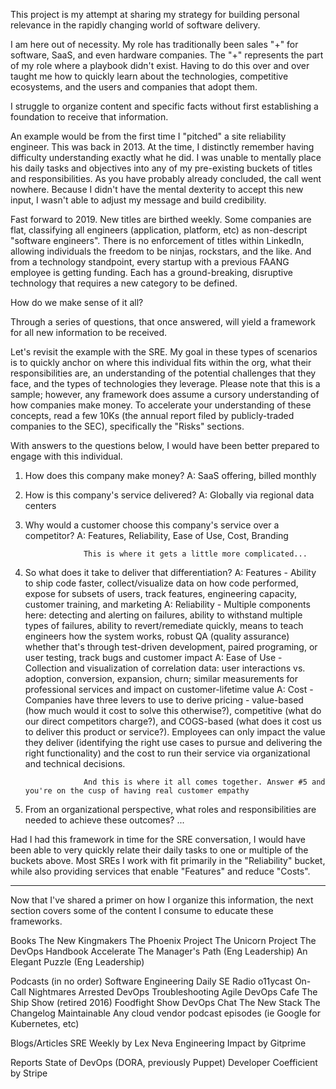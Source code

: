 This project is my attempt at sharing my strategy for building personal relevance in the rapidly changing world of software delivery. 

I am here out of necessity. My role has traditionally been sales "+" for software, SaaS, and even hardware companies. The "+" represents the part of my role where a playbook didn't exist. Having to do this over and over taught me how to quickly learn about the technologies, competitive ecosystems, and the users and companies that adopt them.

I struggle to organize content and specific facts without first establishing a foundation to receive that information. 

An example would be from the first time I "pitched" a site reliability engineer. This was back in 2013. At the time, I distinctly remember having difficulty understanding exactly what he did. I was unable to mentally place his daily tasks and objectives into any of my pre-existing buckets of titles and responsibilities. As you have probably already concluded, the call went nowhere. Because I didn't have the mental dexterity to accept this new input, I wasn't able to adjust my message and build credibility. 

Fast forward to 2019. New titles are birthed weekly. Some companies are flat, classifying all engineers (application, platform, etc) as non-descript "software engineers". There is no enforcement of titles within LinkedIn, allowing individuals the freedom to be ninjas, rockstars, and the like. And from a technology standpoint, every startup with a previous FAANG employee is getting funding. Each has a ground-breaking, disruptive technology that requires a new category to be defined.

How do we make sense of it all?

Through a series of questions, that once answered, will yield a framework for all new information to be received. 

Let's revisit the example with the SRE. My goal in these types of scenarios is to quickly anchor on where this individual fits within the org, what their responsibilities are, an understanding of the potential challenges that they face, and the types of technologies they leverage. Please note that this is a sample; however, any framework does assume a cursory understanding of how companies make money. To accelerate your understanding of these concepts, read a few 10Ks (the annual report filed by publicly-traded companies to the SEC), specifically the "Risks" sections.

With answers to the questions below, I would have been better prepared to engage with this individual. 

1. How does this company make money?
A: SaaS offering, billed monthly

2. How is this company's service delivered?
A: Globally via regional data centers

3. Why would a customer choose this company's service over a competitor?
A: Features, Reliability, Ease of Use, Cost, Branding

                    This is where it gets a little more complicated...

4. So what does it take to deliver that differentiation?
A: Features - Ability to ship code faster, collect/visualize data on how code performed, expose for subsets of users, track features, engineering capacity, customer training, and marketing
A: Reliability - Multiple components here: detecting and alerting on failures, ability to withstand multiple types of failures, ability to revert/remediate quickly, means to teach engineers how the system works, robust QA (quality assurance) whether that's through test-driven development, paired programing, or user testing, track bugs and customer impact
A: Ease of Use - Collection and visualization of correlation data: user interactions vs. adoption, conversion, expansion, churn; similar measurements for professional services and impact on customer-lifetime value
A: Cost - Companies have three levers to use to derive pricing - value-based (how much would it cost to solve this otherwise?), competitive (what do our direct competitors charge?), and COGS-based (what does it cost us to deliver this product or service?). Employees can only impact the value they deliver (identifying the right use cases to pursue and delivering the right functionality) and the cost to run their service via organizational and technical decisions.  

                    And this is where it all comes together. Answer #5 and you're on the cusp of having real customer empathy 
                    
5. From an organizational perspective, what roles and responsibilities are needed to achieve these outcomes?
...


Had I had this framework in time for the SRE conversation, I would have been able to very quickly relate their daily tasks to one or multiple of the buckets above. Most SREs I work with fit primarily in the "Reliability" bucket, while also providing services that enable "Features" and reduce "Costs".

------

Now that I've shared a primer on how I organize this information, the next section covers some of the content I consume to educate these frameworks.

Books
The New Kingmakers
The Phoenix Project
The Unicorn Project
The DevOps Handbook
Accelerate 
The Manager's Path (Eng Leadership)
An Elegant Puzzle (Eng Leadership)

Podcasts (in no order)
Software Engineering Daily
SE Radio
o11ycast
On-Call Nightmares
Arrested DevOps
Troubleshooting Agile
DevOps Cafe
The Ship Show (retired 2016)
Foodfight Show
DevOps Chat
The New Stack
The Changelog
Maintainable
Any cloud vendor podcast episodes (ie Google for Kubernetes, etc)

Blogs/Articles
SRE Weekly by Lex Neva
Engineering Impact by Gitprime

Reports
State of DevOps (DORA, previously Puppet)
Developer Coefficient by Stripe



